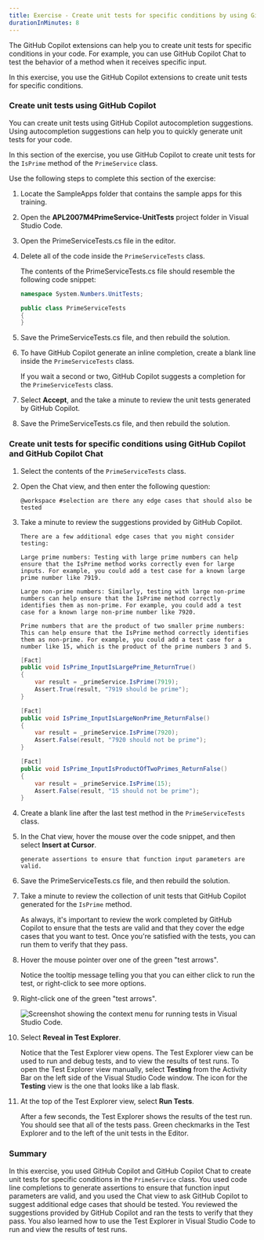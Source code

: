 ```yaml
---
title: Exercise - Create unit tests for specific conditions by using GitHub Copilot
durationInMinutes: 8
---
```



The GitHub Copilot extensions can help you to create unit tests for specific conditions in your code. For example, you can use GitHub Copilot Chat to test the behavior of a method when it receives specific input.

In this exercise, you use the GitHub Copilot extensions to create unit tests for specific conditions.

### Create unit tests using GitHub Copilot

You can create unit tests using GitHub Copilot autocompletion suggestions. Using autocompletion suggestions can help you to quickly generate unit tests for your code.

In this section of the exercise, you use GitHub Copilot to create unit tests for the `IsPrime` method of the `PrimeService` class.

Use the following steps to complete this section of the exercise:

1. Locate the SampleApps folder that contains the sample apps for this training.

1. Open the **APL2007M4PrimeService-UnitTests** project folder in Visual Studio Code.

1. Open the PrimeServiceTests.cs file in the editor.

1. Delete all of the code inside the `PrimeServiceTests` class.

    The contents of the PrimeServiceTests.cs file should resemble the following code snippet:

    ```csharp
    namespace System.Numbers.UnitTests;
    
    public class PrimeServiceTests
    {
    }
    ```

1. Save the PrimeServiceTests.cs file, and then rebuild the solution.

1. To have GitHub Copilot generate an inline completion, create a blank line inside the `PrimeServiceTests` class.

    If you wait a second or two, GitHub Copilot suggests a completion for the `PrimeServiceTests` class.

1. Select **Accept**, and the take a minute to review the unit tests generated by GitHub Copilot.

1. Save the PrimeServiceTests.cs file, and then rebuild the solution.

### Create unit tests for specific conditions using GitHub Copilot and GitHub Copilot Chat

1. Select the contents of the `PrimeServiceTests` class.

1. Open the Chat view, and then enter the following question:

    ```plaintext
    @workspace #selection are there any edge cases that should also be tested 
    ```

1. Take a minute to review the suggestions provided by GitHub Copilot.

    ```plaintext
    There are a few additional edge cases that you might consider testing:

    Large prime numbers: Testing with large prime numbers can help ensure that the IsPrime method works correctly even for large inputs. For example, you could add a test case for a known large prime number like 7919.

    Large non-prime numbers: Similarly, testing with large non-prime numbers can help ensure that the IsPrime method correctly identifies them as non-prime. For example, you could add a test case for a known large non-prime number like 7920.

    Prime numbers that are the product of two smaller prime numbers: This can help ensure that the IsPrime method correctly identifies them as non-prime. For example, you could add a test case for a number like 15, which is the product of the prime numbers 3 and 5.
    ```

    ```csharp
    [Fact]
    public void IsPrime_InputIsLargePrime_ReturnTrue()
    {
        var result = _primeService.IsPrime(7919);
        Assert.True(result, "7919 should be prime");
    }
    
    [Fact]
    public void IsPrime_InputIsLargeNonPrime_ReturnFalse()
    {
        var result = _primeService.IsPrime(7920);
        Assert.False(result, "7920 should not be prime");
    }
    
    [Fact]
    public void IsPrime_InputIsProductOfTwoPrimes_ReturnFalse()
    {
        var result = _primeService.IsPrime(15);
        Assert.False(result, "15 should not be prime");
    }
    ```

1. Create a blank line after the last test method in the `PrimeServiceTests` class.

1. In the Chat view, hover the mouse over the code snippet, and then select **Insert at Cursor**.

    ```plaintext
    generate assertions to ensure that function input parameters are valid.
    ```

1. Save the PrimeServiceTests.cs file, and then rebuild the solution.

1. Take a minute to review the collection of unit tests that GitHub Copilot generated for the `IsPrime` method.

    As always, it's important to review the work completed by GitHub Copilot to ensure that the tests are valid and that they cover the edge cases that you want to test. Once you're satisfied with the tests, you can run them to verify that they pass.

1. Hover the mouse pointer over one of the green "test arrows".

    Notice the tooltip message telling you that you can either click to run the test, or right-click to see more options.

1. Right-click one of the green "test arrows".

    ![Screenshot showing the context menu for running tests in Visual Studio Code.](../media/unit-test-visual-studio-code-test-options.png)

1. Select **Reveal in Test Explorer**.

    Notice that the Test Explorer view opens. The Test Explorer view can be used to run and debug tests, and to view the results of test runs. To open the Test Explorer view manually, select **Testing** from the Activity Bar on the left side of the Visual Studio Code window. The icon for the **Testing** view is the one that looks like a lab flask.

1. At the top of the Test Explorer view, select **Run Tests**.

    After a few seconds, the Test Explorer shows the results of the test run. You should see that all of the tests pass. Green checkmarks in the Test Explorer and to the left of the unit tests in the Editor.

### Summary

In this exercise, you used GitHub Copilot and GitHub Copilot Chat to create unit tests for specific conditions in the `PrimeService` class. You used code line completions to generate assertions to ensure that function input parameters are valid, and you used the Chat view to ask GitHub Copilot to suggest additional edge cases that should be tested. You reviewed the suggestions provided by GitHub Copilot and ran the tests to verify that they pass. You also learned how to use the Test Explorer in Visual Studio Code to run and view the results of test runs.
